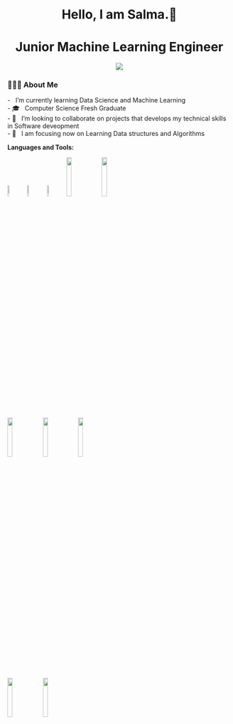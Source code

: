 
<h1 align = center > Hello, I am Salma.👋 </h1>
<h1 align = center > Junior Machine Learning Engineer </h1>

  <p align="center">
    <a href="https://www.linkedin.com/in/salma-zakaria-4a9bbb177/"><img src="https://img.shields.io/badge/linkedin-%230177B5?style=flat&logo=linkedin&logoColor=white"/></a>
  <p/>
  

<p>
  <h3> 👨🏻‍💻 About Me </h3>
  -  &nbsp; I’m currently learning Data Science and Machine Learning </br>
  - 🎓 &nbsp; Computer Science Fresh Graduate</br>
  - 🌱 &nbsp; I’m looking to collaborate on projects that develops my technical skills in Software deveopment </br>
  - 🔭 &nbsp; I am focusing now on Learning Data structures and Algorithms</br>
</p>


**Languages and Tools:**
<br/>

 <code><img width="8%"  src="https://cdn.worldvectorlogo.com/logos/c.svg"></code>
 <code><img width="8%"  src="https://cdn.svgporn.com/logos/c.svg"></code>
 <code><img width="8%"  src="https://cdn.svgporn.com/logos/c-sharp.svg"></code>
 <code><img width="15%" src="https://www.vectorlogo.zone/logos/java/java-ar21.svg"></code>
 <code><img width="15%" src="https://www.vectorlogo.zone/logos/python/python-ar21.svg"></code>
 <br />
 <code><img width="15%" src="https://www.vectorlogo.zone/logos/w3_html5/w3_html5-ar21.svg"></code>
 <code><img width="15%" src="https://www.vectorlogo.zone/logos/netlifyapp_watercss/netlifyapp_watercss-ar21.svg"></code>
 <code><img width="15%" src="https://www.vectorlogo.zone/logos/javascript/javascript-ar21.svg"></code>
 <br/>
 <code><img width="15%" src="https://www.vectorlogo.zone/logos/oracle/oracle-ar21.svg"></code>
 <code><img width="15%" src="https://www.vectorlogo.zone/logos/git-scm/git-scm-ar21.svg"></code>
  
